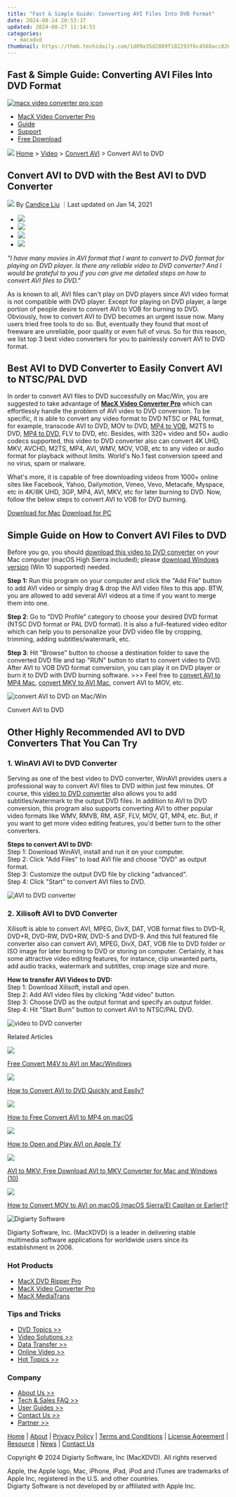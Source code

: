 ```yaml
---
title: "Fast & Simple Guide: Converting AVI Files Into DVD Format"
date: 2024-08-24 20:53:37
updated: 2024-08-27 11:14:53
categories:
  - macxdvd
thumbnail: https://thmb.techidaily.com/1d09a35d2889f182293f6c4568acc826b5a70f4b0e7972cc64ae0b415a19b02f.jpg
---
```


## Fast & Simple Guide: Converting AVI Files Into DVD Format

[![macx video converter pro icon](https://www.macxdvd.com/mac-video-converter-pro/../image-style/new-seo/icon11.png)](https://tools.techidaily.com/macxdvd/products/)

* [MacX Video Converter Pro](https://tools.techidaily.com/macxdvd/products/)
* [Guide](https://tools.techidaily.com/macxdvd/products/)
* [Support](https://tools.techidaily.com/macxdvd/products/)
* [Free Download](https://tools.techidaily.com/macxdvd/products/)



![](https://www.macxdvd.com/mac-video-converter-pro/../image-style/new-seo/icon7.png) [Home](https://tools.techidaily.com/macxdvd/products/) \> [Video](https://tools.techidaily.com/macxdvd/products/) \> [Convert AVI](https://tools.techidaily.com/macxdvd/products/) \> Convert AVI to DVD

## Convert AVI to DVD with the Best AVI to DVD Converter



![](https://www.macxdvd.com/mac-video-converter-pro/../image-style/new-seo/icon6.png) By [Candice Liu](https://www.linkedin.com/in/candice-liu-444483a3/) ｜Last updated on Jan 14, 2021

* [![](https://www.macxdvd.com/mac-video-converter-pro/../image-style/new-seo/share-fa.jpg)](https://www.facebook.com/sharer/sharer.php?u=https://www.macxdvd.com/mac-video-converter-pro/convert-avi-to-dvd.htm)
* [![](https://www.macxdvd.com/mac-video-converter-pro/../image-style/new-seo/share-tw.jpg)](https://twitter.com/intent/tweet?url=https://www.macxdvd.com/mac-video-converter-pro/convert-avi-to-dvd.htm&text=)
* [![](https://www.macxdvd.com/mac-video-converter-pro/../image-style/new-seo/share-go.jpg)](https://pinterest.com/pin/create/button/?url=https://www.macxdvd.com/mac-video-converter-pro/convert-avi-to-dvd.htm&media=&description=)
* [![](https://www.macxdvd.com/mac-video-converter-pro/../image-style/new-seo/share-in.jpg)](https://www.linkedin.com/shareArticle?mini=true&url=https://www.macxdvd.com/mac-video-converter-pro/convert-avi-to-dvd.htm&title=&summary=&source=)

_"I have many movies in AVI format that I want to convert to DVD format for playing on DVD player. Is there any reliable video to DVD converter? And I would be grateful to you if you can give me detailed steps on how to convert AVI files to DVD."_

As is known to all, AVI files can't play on DVD players since AVI video format is not compatible with DVD player. Except for playing on DVD player, a large portion of people desire to convert AVI to VOB for burning to DVD. Obviously, how to convert AVI to DVD becomes an urgent issue now. Many users tried free tools to do so. But, eventually they found that most of freeware are unreliable, poor quality or even full of virus. So for this reason, we list top 3 best video converters for you to painlessly convert AVI to DVD format. 

## Best AVI to DVD Converter to Easily Convert AVI to NTSC/PAL DVD

In order to convert AVI files to DVD successfully on Mac/Win, you are suggested to take advantage of [**MacX Video Converter Pro**](https://tools.techidaily.com/macxdvd/products/) which can effortlessly handle the problem of AVI video to DVD conversion. To be specific, it is able to convert any video format to DVD NTSC or PAL format, for example, transcode AVI to DVD, MOV to DVD, [MP4 to VOB](https://tools.techidaily.com/macxdvd/products/), M2TS to DVD, [MP4 to DVD](https://tools.techidaily.com/macxdvd/products/), FLV to DVD, etc. Besides, with 320+ video and 50+ audio codecs supported, this video to DVD converter also can convert 4K UHD, MKV, AVCHD, M2TS, MP4, AVI, WMV, MOV, VOB, etc to any video or audio format for playback without limits. World's No.1 fast conversion speed and no virus, spam or malware. 

What's more, it is capable of free downloading videos from 1000+ online sites like Facebook, Yahoo, Dailymotion, Vimeo, Vevo, Metacafe, Myspace, etc in 4K/8K UHD, 3GP, MP4, AVI, MKV, etc for later burning to DVD. Now, follow the below steps to convert AVI to VOB for DVD burning. 

[Download for Mac](https://tools.techidaily.com/macxdvd/products/) [Download for PC](https://tools.techidaily.com/macxdvd/products/) 

## Simple Guide on How to Convert AVI Files to DVD

Before you go, you should [download this video to DVD converter](https://tools.techidaily.com/macxdvd/products/) on your Mac computer (macOS High Sierra included); please [download Windows version](https://tools.techidaily.com/macxdvd/products/) (Win 10 supported) needed. 

**Step 1:** Run this program on your computer and click the "Add File" button to add AVI video or simply drag & drop the AVI video files to this app. BTW, you are allowed to add several AVI videos at a time if you want to merge them into one. 

**Step 2**: Go to "DVD Profile" category to choose your desired DVD format (NTSC DVD format or PAL DVD format). It is also a full-featured video editor which can help you to personalize your DVD video file by cropping, trimming, adding subtitles/watermark, etc. 

**Step 3**: Hit "Browse" button to choose a destination folder to save the converted DVD file and tap "RUN" button to start to convert video to DVD. After AVI to VOB DVD format conversion, you can play it on DVD player or burn it to DVD with DVD burning software. >>> Feel free to [convert AVI to MP4 Mac](https://tools.techidaily.com/macxdvd/products/), [convert MKV to AVI Mac](https://tools.techidaily.com/macxdvd/products/), convert AVI to MOV, etc. 

![convert AVI to DVD on Mac/Win](https://www.macxdvd.com/mac-video-converter-pro/step-image/convert-avi-to-dvd.jpg) 

Convert AVI to DVD

## Other Highly Recommended AVI to DVD Converters That You Can Try

### 1\. WinAVI AVI to DVD Converter

Serving as one of the best video to DVD converter, WinAVI provides users a professional way to convert AVI files to DVD within just few minutes. Of course, this [video to DVD converter](https://tools.techidaily.com/macxdvd/products/) also allows you to add subtitles/watermark to the output DVD files. In addition to AVI to DVD conversion, this program also supports converting AVI to other popular video formats like WMV, RMVB, RM, ASF, FLV, MOV, QT, MP4, etc. But, if you want to get more video editing features, you'd better turn to the other converters.

**Steps to convert AVI to DVD:**   
 Step 1: Download WinAVI, install and run it on your computer.  
 Step 2: Click "Add Files" to load AVI file and choose "DVD" as output format.  
 Step 3: Customize the output DVD file by clicking "advanced".  
 Step 4: Click "Start" to convert AVI files to DVD.

![AVI to DVD converter](https://www.macxdvd.com/mac-video-converter-pro/article-image/avi-to-dvd.jpg) 

### 2\. Xilisoft AVI to DVD Converter

Xilisoft is able to convert AVI, MPEG, DivX, DAT, VOB format files to DVD-R, DVD+R, DVD-RW, DVD+RW, DVD-5 and DVD-9\. And this full featured file converter also can convert AVI, MPEG, DivX, DAT, VOB file to DVD folder or ISO image for later burning to DVD or storing on computer. Certainly, it has some attractive video editing features, for instance, clip unwanted parts, add audio tracks, watermark and subtitles, crop image size and more.

**How to transfer AVI Videos to DVD:**   
 Step 1: Download Xilisoft, install and open.  
 Step 2: Add AVI video files by clicking "Add video" button.   
 Step 3: Choose DVD as the output format and specify an output folder.  
 Step 4: Hit "Start Burn" button to convert AVI to NTSC/PAL DVD.

![video to DVD converter](https://www.macxdvd.com/mac-video-converter-pro/article-image/avi-to-dvd1.jpg) 



Related Articles

![](https://www.macxdvd.com/mac-video-converter-pro/../image-style/new-seo/pic7.jpg)

[Free Convert M4V to AVI on Mac/Windows](https://tools.techidaily.com/macxdvd/products/) 

![](https://www.macxdvd.com/mac-video-converter-pro/../image-style/new-seo/pic6.jpg)

[How to Convert AVI to DVD Quickly and Easily?](https://tools.techidaily.com/macxdvd/products/) 

![](https://www.macxdvd.com/mac-video-converter-pro/../image-style/new-seo/pic5.jpg)

[How to Free Convert AVI to MP4 on macOS](https://tools.techidaily.com/macxdvd/products/) 

![](https://www.macxdvd.com/mac-video-converter-pro/../image-style/new-seo/pic4.jpg)

[How to Open and Play AVI on Apple TV](https://tools.techidaily.com/macxdvd/products/) 

![](https://www.macxdvd.com/mac-video-converter-pro/../image-style/new-seo/pic3.jpg)

[AVI to MKV: Free Download AVI to MKV Converter for Mac and Windows (10)](https://tools.techidaily.com/macxdvd/products/) 

![](https://www.macxdvd.com/mac-video-converter-pro/../image-style/new-seo/pic2.jpg)

[How to Convert MOV to AVI on macOS (macOS Sierra/El Capitan or Earlier)?](https://tools.techidaily.com/macxdvd/products/) 



![Digiarty Software](https://www.macxdvd.com/mac-video-converter-pro/../icon/logo.png) 

Digiarty Software, Inc. (MacXDVD) is a leader in delivering stable multimedia software applications for worldwide users since its establishment in 2006.

### Hot Products

* [MacX DVD Ripper Pro](https://tools.techidaily.com/macxdvd/products/)
* [MacX Video Converter Pro](https://tools.techidaily.com/macxdvd/products/)
* [MacX MediaTrans](https://tools.techidaily.com/macxdvd/products/)

### Tips and Tricks

* [DVD Topics >>](https://tools.techidaily.com/macxdvd/products/)
* [Video Solutions >>](https://tools.techidaily.com/macxdvd/products/)
* [Data Transfer >>](https://tools.techidaily.com/macxdvd/products/)
* [Online Video >>](https://tools.techidaily.com/macxdvd/products/)
* [Hot Topics >>](https://tools.techidaily.com/macxdvd/products/)

### Company

* [About Us >>](https://tools.techidaily.com/macxdvd/products/)
* [Tech & Sales FAQ >>](https://tools.techidaily.com/macxdvd/products/)
* [User Guides >>](https://tools.techidaily.com/macxdvd/products/)
* [Contact Us >>](https://tools.techidaily.com/macxdvd/products/)
* [Partner >>](https://tools.techidaily.com/macxdvd/products/)



[Home](https://tools.techidaily.com/macxdvd/products/) | [About](https://tools.techidaily.com/macxdvd/products/) | [Privacy Policy](https://tools.techidaily.com/macxdvd/products/) | [Terms and Conditions](https://tools.techidaily.com/macxdvd/products/) | [License Agreement](https://tools.techidaily.com/macxdvd/products/) | [Resource](https://tools.techidaily.com/macxdvd/products/) | [News](https://tools.techidaily.com/macxdvd/products/) | [Contact Us](https://tools.techidaily.com/macxdvd/products/)

Copyright © 2024 Digiarty Software, Inc (MacXDVD). All rights reserved

Apple, the Apple logo, Mac, iPhone, iPad, iPod and iTunes are trademarks of Apple Inc, registered in the U.S. and other countries.  
Digiarty Software is not developed by or affiliated with Apple Inc.

<ins class="adsbygoogle"
     style="display:block"
     data-ad-format="autorelaxed"
     data-ad-client="ca-pub-7571918770474297"
     data-ad-slot="1223367746"></ins>



<ins class="adsbygoogle"
     style="display:block"
     data-ad-client="ca-pub-7571918770474297"
     data-ad-slot="8358498916"
     data-ad-format="auto"
     data-full-width-responsive="true"></ins>
